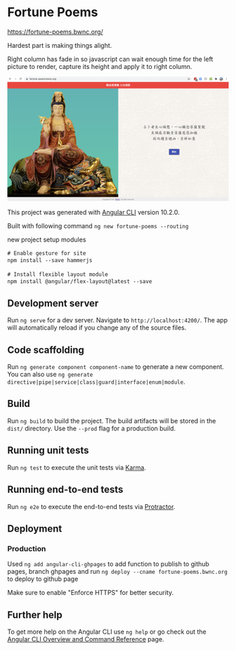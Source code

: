 # Fortune Poems

https://fortune-poems.bwnc.org/

Hardest part is making things alight.

Right column has fade in so javascript can wait enough time for the left picture to render, capture its height and apply it to right column.

![Fortune Poem Screenshot](screenshot.png)


This project was generated with [Angular CLI](https://github.com/angular/angular-cli) version 10.2.0.

Built with following command
`ng new fortune-poems --routing`

new project setup modules
```
# Enable gesture for site
npm install --save hammerjs

# Install flexible layout module
npm install @angular/flex-layout@latest --save

```

## Development server

Run `ng serve` for a dev server. Navigate to `http://localhost:4200/`. The app will automatically reload if you change any of the source files.

## Code scaffolding

Run `ng generate component component-name` to generate a new component. You can also use `ng generate directive|pipe|service|class|guard|interface|enum|module`.

## Build

Run `ng build` to build the project. The build artifacts will be stored in the `dist/` directory. Use the `--prod` flag for a production build.

## Running unit tests

Run `ng test` to execute the unit tests via [Karma](https://karma-runner.github.io).

## Running end-to-end tests

Run `ng e2e` to execute the end-to-end tests via [Protractor](http://www.protractortest.org/).

## Deployment

### Production
Used `ng add angular-cli-ghpages` to add function to publish to github pages, branch ghpages and run
`ng deploy --cname fortune-poems.bwnc.org` to deploy to github page

Make sure to enable "Enforce HTTPS" for better security.


## Further help

To get more help on the Angular CLI use `ng help` or go check out the [Angular CLI Overview and Command Reference](https://angular.io/cli) page.
